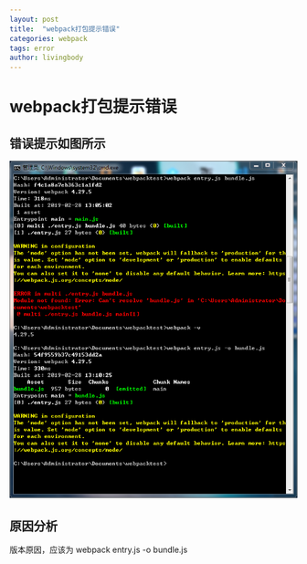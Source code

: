```yaml
---
layout: post
title:  "webpack打包提示错误"
categories: webpack
tags: error
author: livingbody
---
```






# webpack打包提示错误

## 错误提示如图所示
![webpack](QQ截图20190228131106.png)

## 原因分析
版本原因，应该为 webpack entry.js -o bundle.js